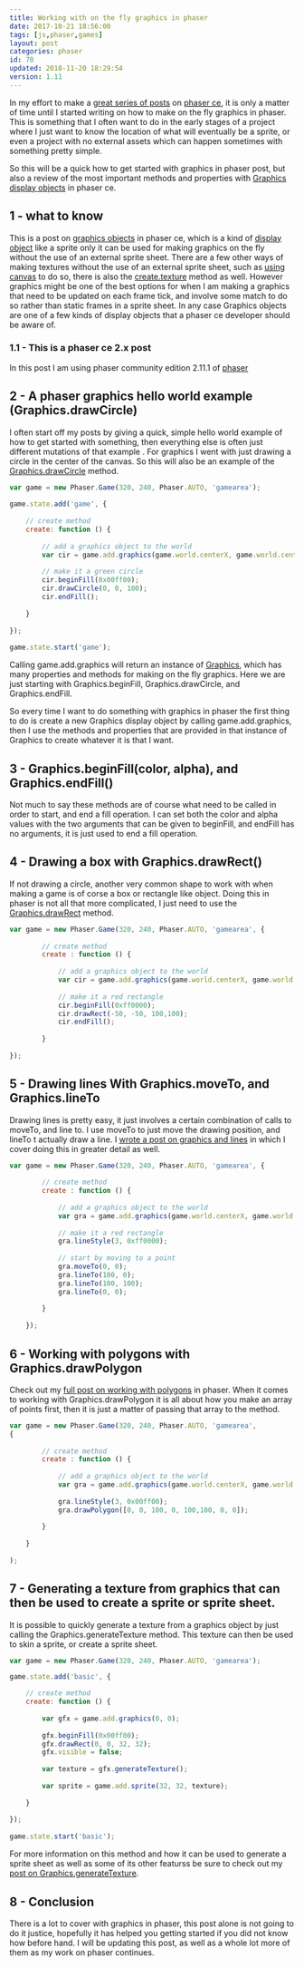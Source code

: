 ```yaml
---
title: Working with on the fly graphics in phaser
date: 2017-10-21 18:56:00
tags: [js,phaser,games]
layout: post
categories: phaser
id: 70
updated: 2018-11-20 18:29:54
version: 1.11
---
```


In my effort to make a [great series of posts](/categories/phaser/) on [phaser ce](https://photonstorm.github.io/phaser-ce/index.html), it is only a matter of time until I started writing on how to make on the fly graphics in phaser. This is something that I often want to do in the early stages of a project where I just want to know the location of what will eventually be a sprite, or even a project with no external assets which can happen sometimes with something pretty simple.

So this will be a quick how to get started with graphics in phaser post, but also a review of the most important methods and properties with [Graphics display objects](https://photonstorm.github.io/phaser-ce/Phaser.Graphics.html) in phaser ce.

<!-- more -->

## 1 - what to know

This is a post on [graphics objects](https://photonstorm.github.io/phaser-ce/Phaser.Graphics.html) in phaser ce, which is a kind of [display object](https://photonstorm.github.io/phaser-ce/PIXI.DisplayObjectContainer.html) like a sprite only it can be used for making graphics on the fly without the use of an external sprite sheet. There are a few other ways of making textures without the use of an external sprite sheet, such as [using canvas](/2018/08/04/phaser-spritesheet-from-canvas/) to do so, there is also the [create.texture](/2018/10/06/phaser-create-texture/) method as well. However graphics might be one of the best options for when I am making a graphics that need to be updated on each frame tick, and involve some match to do so rather than static frames in a sprite sheet. In any case Graphics objects are one of a few kinds of display objects that a phaser ce developer should be aware of.

### 1.1 - This is a phaser ce 2.x post

In this post I am using phaser community edition 2.11.1 of [phaser](http://phaser.io/)

## 2 - A phaser graphics hello world example (Graphics.drawCircle)

I often start off my posts by giving a quick, simple hello world example of how to get started with something, then everything else is often just different mutations of that example . For graphics I went with just drawing a circle in the center of the canvas. So this will also be an example of the [Graphics.drawCircle](http://phaser.io/docs/2.6.2/Phaser.Graphics.html#drawCircle) method.

```js
var game = new Phaser.Game(320, 240, Phaser.AUTO, 'gamearea');
 
game.state.add('game', {
 
    // create method
    create: function () {
 
        // add a graphics object to the world
        var cir = game.add.graphics(game.world.centerX, game.world.centerY);
 
        // make it a green circle
        cir.beginFill(0x00ff00);
        cir.drawCircle(0, 0, 100);
        cir.endFill();
 
    }
 
});
 
game.state.start('game');
```

Calling game.add.graphics will return an instance of [Graphics](http://phaser.io/docs/2.6.2/Phaser.Graphics.html), which has many properties and methods for making on the fly graphics. Here we are just starting with Graphics.beginFill, Graphics.drawCircle, and Graphics.endFill.

So every time I want to do something with graphics in phaser the first thing to do is create a new Graphics display object by calling game.add.graphics, then I use the methods and properties that are provided in that instance of Graphics to create whatever it is that I want. 

## 3 - Graphics.beginFill(color, alpha), and Graphics.endFill()

Not much to say these methods are of course what need to be called in order to start, and end a fill operation. I can set both the color and alpha values with the two arguments that can be given to beginFill, and endFill has no arguments, it is just used to end a fill operation.

## 4 - Drawing a box with Graphics.drawRect()

If not drawing a circle, another very common shape to work with when making a game is of corse a box or rectangle like object. Doing this in phaser is not all that more complicated, I just need to use the [Graphics.drawRect](http://phaser.io/docs/2.6.2/Phaser.Graphics.html#drawRect) method.

```js
var game = new Phaser.Game(320, 240, Phaser.AUTO, 'gamearea', {
 
        // create method
        create : function () {
 
            // add a graphics object to the world
            var cir = game.add.graphics(game.world.centerX, game.world.centerY);
 
            // make it a red rectangle
            cir.beginFill(0xff0000);
            cir.drawRect(-50, -50, 100,100);
            cir.endFill();
 
        }
 
});
```

## 5 - Drawing lines With Graphics.moveTo, and Graphics.lineTo

Drawing lines is pretty easy, it just involves a certain combination of calls to moveTo, and line to. I use moveTo to just move the drawing position, and lineTo t actually draw a line. I [wrote a post on graphics and lines](/2017/10/22/phaser-graphics-lineto/) in which I cover doing this in greater detail as well.

```js
var game = new Phaser.Game(320, 240, Phaser.AUTO, 'gamearea', {
 
        // create method
        create : function () {
 
            // add a graphics object to the world
            var gra = game.add.graphics(game.world.centerX, game.world.centerY);
 
            // make it a red rectangle
            gra.lineStyle(3, 0xff0000);
 
            // start by moving to a point
            gra.moveTo(0, 0);
            gra.lineTo(100, 0);
            gra.lineTo(100, 100);
            gra.lineTo(0, 0);
 
        }
 
    });
```

## 6 - Working with polygons with Graphics.drawPolygon

Check out my [full post on working with polygons](/2017/10/22/phaser-graphics-polygon/) in phaser. When it comes to working with Graphics.drawPolygon it is all about how you make an array of points first, then it is just a matter of passing that array to the method.

```js
var game = new Phaser.Game(320, 240, Phaser.AUTO, 'gamearea', 
{
 
        // create method
        create : function () {
 
            // add a graphics object to the world
            var gra = game.add.graphics(game.world.centerX, game.world.centerY);
 
            gra.lineStyle(3, 0x00ff00);
            gra.drawPolygon([0, 0, 100, 0, 100,100, 0, 0]);
 
        }
 
    }
 
);
```

## 7 - Generating a texture from graphics that can then be used to create a sprite or sprite sheet.

It is possible to quickly generate a texture from a graphics object by just calling the Graphics.generateTexture method. This texture can then be used to skin a sprite, or create a sprite sheet.

```js
var game = new Phaser.Game(320, 240, Phaser.AUTO, 'gamearea');

game.state.add('basic', {

    // create method
    create: function () {
 
        var gfx = game.add.graphics(0, 0);
 
        gfx.beginFill(0x00ff00);
        gfx.drawRect(0, 0, 32, 32);
        gfx.visible = false;
 
        var texture = gfx.generateTexture();
 
        var sprite = game.add.sprite(32, 32, texture);
 
    }
 
});
 
game.state.start('basic');
```

For more information on this method and how it can be used to generate a sprite sheet as well as some of its other featurss be sure to check out my [post on Graphics.generateTexture](/2018/11/20/phaser-graphics-generate-texture/).

## 8 - Conclusion

There is a lot to cover with graphics in phaser, this post alone is not going to do it justice, hopefully it has helped you getting started if you did not know how before hand. I will be updating this post, as well as a whole lot more of them as my work on phaser continues.
